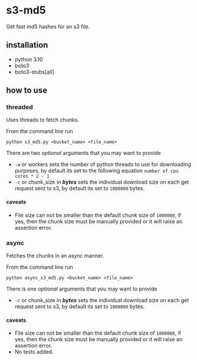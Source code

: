 # s3-md5
Get fast md5 hashes for an s3 file.
## installation
- python 3.10
- boto3
- boto3-stubs[all]

## how to use

### threaded
Uses threads to fetch chunks.

From the command line run
```
python s3_md5.py <bucket_name> <file_name>
```
There are two *optional* arguments that you may want to provide
- `-w` or workers sets the number of python threads to use for downloading purposes, by default its set to the following equation `number of cpu cores * 2 - 1`
- `-c` or chunk_size in ***bytes*** sets the individual download size on each get request sent to s3, by default its set to `1000000` bytes.

#### caveats
- File size can not be smaller than the default chunk size of `1000000`, if yes, then the chunk size must be manually provided or it will raise an assertion error.

### async
Fetches the chunks in an async manner.

From the command line run
```
python async_s3_md5.py <bucket_name> <file_name>
```
There is one *optional* arguments that you may want to provide
- `-c` or chunk_size in ***bytes*** sets the individual download size on each get request sent to s3, by default its set to `1000000` bytes.

#### caveats
- File size can not be smaller than the default chunk size of `1000000`, if yes, then the chunk size must be manually provided or it will raise an assertion error.
- No tests added.
